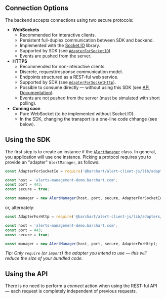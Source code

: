 ## Connection Options

The backend accepts connections using two secure protocols:

* **WebSockets**
  * Recommended for interactive clients.
  * Persistent full-duplex communication between SDK and backend.
  * Implemented with the [Socket.IO](https://socket.io/) library.
  * Supported by SDK (see [```AdapterForSocketIO```](/content/sdk/lib-adapters?id=adapterforsocketio)).
  * Events are pushed from the server.
* **HTTPS**
  * Recommended for non-interactive clients.
  * Discrete, request/response communication model.
  * Endpoints structured as a REST-ful web service.
  * Supported by SDK (see [```AdapterForSocketHttp```](/content/sdk/lib-adapters?id=adapterforhttp)).
  * Possible to consume directly — without using this SDK (see [API Documentation](/content/api_reference)).
  * Events are not pushed from the server (must be simulated with short polling).
* **Coming soon**
  * Pure WebSocket (to be implemented without Socket.IO).
  * In the SDK, changing the transport is a one-line code chhange (see below).

## Using the SDK

The first step is to create an instance if the [```AlertManager```](/content/sdk/lib?id=alertmanager) class. In general, you application will use one instance. Picking a protocol requires you to provide an "adapter" ```AlertManager```, as follows:

```js
const AdapterForSocketIo = require('@barchart/alert-client-js/lib/adapters/AdapterForSocketIo');

const host = 'alerts-management-demo.barchart.com';
const port = 443;
const secure = true;

const manager = new AlertManager(host, port, secure, AdapterForSocketIo);
```

or, alternately:

```js
const AdapterForHttp = require('@barchart/alert-client-js/lib/adapters/AdapterForHttp');

const host = 'alerts-management-demo.barchart.com';
const port = 443;
const secure = true;

const manager = new AlertManager(host, port, secure, AdapterForHttp);
```

_Tip: Only ```require``` (or ```import```) the adapter you intend to use — this will reduce the size of your bundled code._

## Using the API

There is no need to perform a _connect_ action when using the REST-ful API — each request is completely independent of previous requests.
